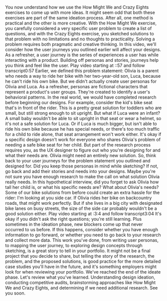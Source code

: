 You now understand how we use the How Might We and Crazy Eights exercises to come up with more ideas. It might seem odd that both these exercises are part of the same ideation process. After all, one method is practical and the other is more creative. With the How Might We exercise, you carefully considered a very specific user problem to create a list of questions, and with the Crazy Eights exercise, you sketched solutions to that problem with no limitations and no thoughts to practicality. Solving a problem requires both pragmatic and creative thinking. In this video, we'll consider how the user journeys you outlined earlier will affect your designs. As a refresher, a user journey is the series of experiences a user has while interacting with a product. Building off personas and stories, journeys help you think and feel like the user.
Play video starting at ::57 and follow transcript0:57
Earlier, we defined this problem statement: Olivia is a parent who needs a way to ride her bike with her two-year-old son, Luca, because he can't ride his own bike. But we didn't actually create user personas for Olivia and Luca. As a refresher, personas are fictional characters that represent a product's user groups. They're created to identify a user's behavioral patterns. In the real world, we would have completed research before beginning our designs. For example, consider the kid's bike seat that's in front of the rider. This is a pretty great solution for toddlers who are small, but still strong enough to sit upright. But what if Luca were an infant? A small baby wouldn't be able to sit upright in that seat or wear a helmet, so it's not a safe solution for Luca. Or if Luca is much bigger, but isn't able to ride his own bike because he has special needs, or there's too much traffic for a child to ride alone, that seat arrangement won't work either. It's okay if a specific design doesn't work for everyone who shares Olivia's problem of needing a safe bike seat for her child. But part of the research process requires you, as the UX designer to figure out who you're designing for and what their needs are. Olivia might need an entirely new solution. So, think back to your user journeys for the problem statement you outlined and designed for. Did you keep those personas in mind while sketching? If not, go back and add their stories and needs into your designs. Maybe you're not sure you have enough research to make the call on what solution Olivia really needs. In this hypothetical interview, did you forget to ask Olivia how tall her child is, or what his specific needs are? What about Olivia's needs? Some of our bike solutions from before could create an extra hassle for the rider: I'm looking at you side car. If Olivia rides her bike on backcountry roads, that might work perfectly. But if she lives in a big city with designated bike lanes on busy streets, the size of the side car probably wouldn't be a good solution either.
Play video starting at :3:4 and follow transcript3:04
It's okay if you didn't ask the right questions; you're still learning. Plus sometimes in the ideation phase, new blockers come up that never occurred to us before. If this happens, consider whether you have enough information to go forward, or whether you need to go back to your research and collect more data. This work you've done, from writing user personas, to mapping the user journey, to exploring design concepts through sketching, is a great story to tell in your portfolio. It might not be a final project that you decide to share, but telling the story of the research, the problem, and the proposed solutions, is good practice for the more detailed case studies you'll have in the future, and it's something employers might look for when reviewing your portfolio. We've reached the end of the ideate phase. Let's review what you've learned. Understanding design ideation, conducting competitive audits, brainstorming approaches like How Might We and Crazy Eights, and determining if we need additional research. See you soon.